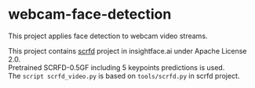 # webcam-face-detection

This project applies face detection to webcam video streams.

This project contains [scrfd](https://github.com/deepinsight/insightface/tree/master/detection/scrfd) project in insightface.ai under Apache License 2.0.\
Pretrained SCRFD-0.5GF including 5 keypoints predictions is used.\
The `script scrfd_video.py` is based on `tools/scrfd.py` in scrfd project.
